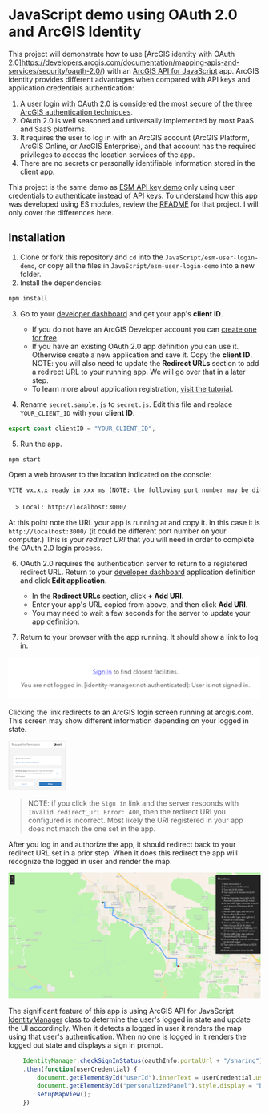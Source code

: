# JavaScript demo using OAuth 2.0 and ArcGIS Identity

This project will demonstrate how to use [ArcGIS identity with OAuth 2.0]https://developers.arcgis.com/documentation/mapping-apis-and-services/security/oauth-2.0/) with an [ArcGIS API for JavaScript](https://developers.arcgis.com/javascript/latest/) app. ArcGIS identity provides different advantages when compared with API keys and application credentials authentication:

1. A user login with OAuth 2.0 is considered the most secure of the [three ArcGIS authentication techniques](https://developers.arcgis.com/documentation/mapping-apis-and-services/security/types-of-authentication/).
2. OAuth 2.0 is well seasoned and universally implemented by most PaaS and SaaS platforms.
3. It requires the user to log in with an ArcGIS account (ArcGIS Platform, ArcGIS Online, or ArcGIS Enterprise), and that account has the required privileges to access the location services of the app.
4. There are no secrets or personally identifiable information stored in the client app.

This project is the same demo as [ESM API key demo](../esm-api-key-demo/) only using user credentials to authenticate instead of API keys. To understand how this app was developed using ES modules, review the [README](../esm-api-key-demo/) for that project. I will only cover the differences here.

## Installation

1. Clone or fork this repository and `cd` into the `JavaScript/esm-user-login-demo`, or copy all the files in `JavaScript/esm-user-login-demo` into a new folder.
2. Install the dependencies:

```bash
npm install
```

3. Go to your [developer dashboard](https://developers.arcgis.com/applications) and get your app's **client ID**.
    - If you do not have an ArcGIS Developer account you can [create one for free](https://developers.arcgis.com/sign-up).
    - If you have an existing OAuth 2.0 app definition you can use it. Otherwise create a new application and save it. Copy the **client ID**. NOTE: you will also need to update the **Redirect URLs** section to add a redirect URL to your running app. We will go over that in a later step.
    - To learn more about application registration, [visit the tutorial](https://developers.arcgis.com/documentation/mapping-apis-and-services/security/tutorials/register-your-application/).

4. Rename `secret.sample.js` to `secret.js`. Edit this file and replace `YOUR_CLIENT_ID` with your **client ID**.

```javascript
export const clientID = "YOUR_CLIENT_ID";
```

5. Run the app.

```bash
npm start
```

Open a web browser to the location indicated on the console:

```txt
VITE vx.x.x ready in xxx ms (NOTE: the following port number may be different on your console.)

  > Local: http://localhost:3000/
```

At this point note the URL your app is running at and copy it. In this case it is `http://localhost:3000/` (it could be different port number on your computer.) This is your _redirect URI_ that you will need in order to complete the OAuth 2.0 login process.

6. OAuth 2.0 requires the authentication server to return to a registered redirect URL. Return to your [developer dashboard](https://developers.arcgis.com/applications) application definition and click **Edit application**.
    - In the **Redirect URLs** section, click **+ Add URI**.
    - Enter your app's URL copied from above, and then click **Add URI**.
    - You may need to wait a few seconds for the server to update your app definition.

7. Return to your browser with the app running. It should show a link to log in.

![screenshot app with sign in link](sign-in.png)

Clicking the link redirects to an ArcGIS login screen running at arcgis.com. This screen may show different information depending on your logged in state.

![screenshot app sign in screen](sso-login.png)

> NOTE: if you click the `Sign in` link and the server responds with `Invalid redirect_uri Error: 400`, then the redirect URI you configured is incorrect. Most likely the URI registered in your app does not match the one set in the app.

After you log in and authorize the app, it should redirect back to your redirect URL set in a prior step. When it does this redirect the app will recognize the logged in user and render the map.

![screenshot app sign in screen](signed-in-map-app.png)

The significant feature of this app is using ArcGIS API for JavaScript [IdentityManager](https://developers.arcgis.com/javascript/latest/api-reference/esri-identity-IdentityManager.html) class to determine the user's logged in state and update the UI accordingly. When it detects a logged in user it renders the map using that user's authentication. When no one is logged in it renders the logged out state and displays a sign in prompt.

```javascript
    IdentityManager.checkSignInStatus(oauthInfo.portalUrl + "/sharing")
    .then(function(userCredential) {
        document.getElementById("userId").innerText = userCredential.userId;
        document.getElementById("personalizedPanel").style.display = "block";
        setupMapView();
    })
```
